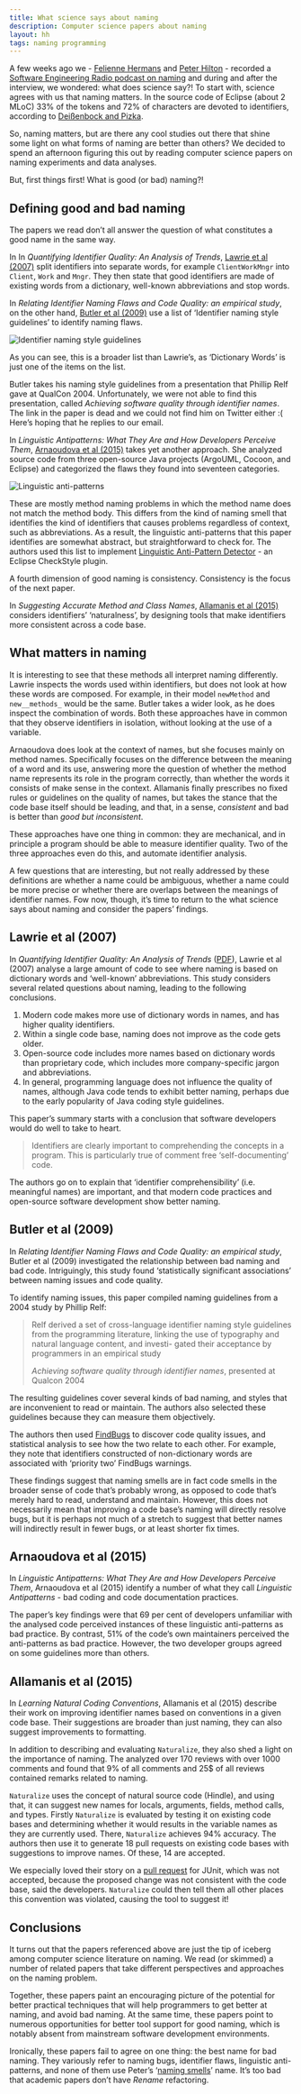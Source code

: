 ```yaml
---
title: What science says about naming
description: Computer science papers about naming
layout: hh
tags: naming programming
---
```


A few weeks ago we - [Felienne Hermans](https://twitter.com/felienne) and [Peter Hilton](https://twitter.com/peterhilton) - recorded a [Software Engineering Radio podcast on naming](http://www.se-radio.net/2016/12/se-radio-episode-278-peter-hilton-on-naming/) and during and after the interview, we wondered: what does science say?!
To start with, science agrees with us that naming matters.
In the source code of Eclipse (about 2 MLoC) 33% of the tokens and 72% of characters are devoted to identifiers, according to [Deißenbock and Pizka](https://www.cqse.eu/publications/2005-concise-and-consistent-naming.pdf).

So, naming matters, but are there any cool studies out there that shine some light on what forms of naming are better than others?
We decided to spend an afternoon figuring this out by reading computer science papers on naming experiments and data analyses.

But, first things first! What is good (or bad) naming?!

## Defining good and bad naming

The papers we read don’t all answer the question of what constitutes a good name in the same way.

In In _Quantifying Identifier Quality: An Analysis of Trends_, [Lawrie et al (2007)](http://www.cs.loyola.edu/~lawrie/papers/lawrieJese07.pdf) split identifiers into separate words, for example `ClientWorkMngr` into `Client`, `Work` and `Mngr`.
They then state that good identifiers are made of existing words from a dictionary, well-known abbreviations and stop words.

In _Relating Identifier Naming Flaws and Code Quality: an empirical study_, on the other hand, [Butler et al (2009)](https://www.researchgate.net/publication/224079441_Relating_Identifier_Naming_Flaws_and_Code_Quality_An_Empirical_Study) use a list of ‘Identifier naming style guidelines’ to identify naming flaws.

![Identifier naming style guidelines](naming-guidelines-butler.png)

As you can see, this is a broader list than Lawrie’s, as ‘Dictionary Words’ is just one of the items on the list.

Butler takes his naming style guidelines from a presentation that Phillip Relf gave at QualCon 2004.
Unfortunately, we were not able to find this presentation, called _Achieving software quality through identifier names_.
The link in the paper is dead and we could not find him on Twitter either :(
Here’s hoping that he replies to our email.

In _Linguistic Antipatterns: What They Are and How Developers Perceive Them_, [Arnaoudova et al (2015)](http://www.veneraarnaoudova.com/wp-content/uploads/2014/10/2014-EMSE-Arnaodova-et-al-Perception-LAs.pdf) takes yet another approach.
She analyzed source code from three open-source Java projects (ArgoUML, Cocoon, and Eclipse) and categorized the flaws they found into seventeen categories.

![Linguistic anti-patterns](naming-linguistic-anti-patterns.png)

These are mostly method naming problems in which the method name does not match the method body.
This differs from the kind of naming smell that identifies the kind of identifiers that causes problems regardless of context, such as abbreviations.
As a result, the linguistic anti-patterns that this paper identifies are somewhat abstract, but straightforward to check for.
The authors used this list to implement [Linguistic Anti-Pattern Detector](http://www.veneraarnaoudova.ca/linguistic-anti-pattern-detector-lapd/) - an Eclipse CheckStyle plugin.

A fourth dimension of good naming is consistency.
Consistency is the focus of the next paper.

In _Suggesting Accurate Method and Class Names_, [Allamanis et al (2015)](https://arxiv.org/pdf/1402.4182.pdf) considers identifiers’ ‘naturalness’, by designing tools that make identifiers more consistent across a code base.

## What matters in naming

It is interesting to see that these methods all interpret naming differently.
Lawrie inspects the words used within identifiers, but does not look at how these words are composed.
For example, in their model `newMethod` and `new__methods_` would be the same.
Butler takes a wider look, as he does inspect the combination of words.
Both these approaches have in common that they observe identifiers in isolation, without looking at the use of a variable.

Arnaoudova does look at the context of names, but she focuses mainly on method names.
Specifically focuses on the difference between the meaning of a word and its use, answering more the question of whether the method name represents its role in the program correctly, than whether the words it consists of make sense in the context.
Allamanis finally prescribes no fixed rules or guidelines on the quality of names, but takes the stance that the code base itself should be leading, and that, in a sense, _consistent_ and bad is better than _good but inconsistent_.

These approaches have one thing in common: they are mechanical, and in principle a program should be able to measure identifier quality.
Two of the three approaches even do this, and automate identifier analysis.

A few questions that are interesting, but not really addressed by these definitions are whether a name could be ambiguous, whether a name could be more precise or whether there are overlaps between the meanings of identifier names.
Fow now, though, it’s time to return to the what science says about naming and consider the papers’ findings.

##  Lawrie et al (2007)

In _Quantifying Identifier Quality: An Analysis of Trends_ ([PDF](http://www.cs.loyola.edu/~lawrie/papers/lawrieJese07.pdf)), Lawrie et al (2007) analyse a large amount of code to see where naming is based on dictionary words and ‘well-known’ abbreviations.
This study considers several related questions about naming, leading to the following conclusions.

1. Modern code makes more use of dictionary words in names, and has higher quality identifiers.
2. Within a single code base, naming does not improve as the code gets older.
3. Open-source code includes more names based on dictionary words than proprietary code, which includes more company-specific jargon and abbreviations.
4. In general, programming language does not influence the quality of names, although Java code tends to exhibit better naming, perhaps due to the early popularity of Java coding style guidelines.

This paper’s summary starts with a conclusion that software developers would do well to take to heart.

> Identifiers are clearly important to comprehending the concepts in a program.
> This is particularly true of comment free ‘self-documenting’ code.

The authors go on to explain that ‘identifier comprehensibility’ (i.e. meaningful names) are important, and that modern code practices and open-source software development show better naming.


## Butler et al (2009)

In _Relating Identifier Naming Flaws and Code Quality: an empirical study_, Butler et al (2009) investigated the relationship between bad naming and bad code.
Intriguingly, this study found ‘statistically significant associations’ between naming issues and code quality.

To identify naming issues, this paper compiled naming guidelines from a 2004 study by Phillip Relf:

> Relf derived a set of cross-language identifier naming style guidelines from the programming literature, linking the use of typography and natural language content, and investi- gated their acceptance by programmers in an empirical study
>
> _Achieving software quality through identifier names_, presented at Qualcon 2004

The resulting guidelines cover several kinds of bad naming, and styles that are inconvenient to read or maintain.
The authors also selected these guidelines because they can measure them objectively.

The authors then used [FindBugs](http://findbugs.sourceforge.net) to discover code quality issues, and statistical analysis to see how the two relate to each other.
For example, they note that identifiers constructed of non-dictionary words are associated with ‘priority two’ FindBugs warnings.

These findings suggest that naming smells are in fact code smells in the broader sense of code that’s probably wrong, as opposed to code that’s merely hard to read, understand and maintain.
However, this does not necessarily mean that improving a code base’s naming will directly resolve bugs, but it is perhaps not much of a stretch to suggest that better names will indirectly result in fewer bugs, or at least shorter fix times.


## Arnaoudova et al (2015)

In _Linguistic Antipatterns: What They Are and How Developers Perceive Them_, Arnaoudova et al (2015) identify a number of what they call _Linguistic Antipatterns_ - bad coding and code documentation practices.

The paper’s key findings were that 69 per cent of developers unfamiliar with the analysed code perceived instances of these linguistic anti-patterns as bad practice.
By contrast, 51% of the code’s own maintainers perceived the anti-patterns as bad practice.
However, the two developer groups agreed on some guidelines more than others.

## Allamanis et al (2015)

In _Learning Natural Coding Conventions_, Allamanis et al (2015) describe their work on improving identifier names based on conventions in a given code base. Their suggestions are broader than just naming, they can also suggest improvements to formatting.

In addition to describing and evaluating `Naturalize`, they also shed a light on the importance of naming. The analyzed over 170 reviews with over 1000 comments and found that 9% of all comments and 25$ of all reviews contained remarks related to naming.

`Naturalize` uses the concept of natural source code (Hindle), and using that, it can suggest new names for locals, arguments, fields, method calls, and types. Firstly `Naturalize` is evaluated by testing it on existing code bases and determining whether it would results in the variable names as they are currently used. There, `Naturalize` achieves 94% accuracy. The authors then use it to generate 18 pull requests on existing code bases with suggestions to improve names. Of these, 14 are accepted.

We especially loved their story on a [pull request](https://github.com/junit-team/junit4/pull/834) for JUnit, which was not accepted, because the proposed change was not consistent with the code base, said the developers. `Naturalize` could then tell them all other places this convention was violated, causing the tool to suggest it!

## Conclusions

It turns out that the papers referenced above are just the tip of iceberg among computer science literature on naming.
We read (or skimmed) a number of related papers that take different perspectives and approaches on the naming problem.

Together, these papers paint an encouraging picture of the potential for better practical techniques that will help programmers to get better at naming, and avoid bad naming.
At the same time, these papers point to numerous opportunities for better tool support for good naming, which is notably absent from mainstream software development environments.

Ironically, these papers fail to agree on one thing: the best name for bad naming.
They variously refer to naming bugs, identifier flaws, linguistic anti-patterns, and none of them use Peter’s ‘[naming smells](http://hilton.org.uk/blog/naming-smells)’ name.
It’s too bad that academic papers don’t have _Rename_ refactoring.
